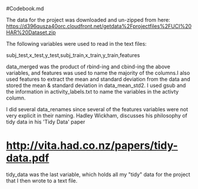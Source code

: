 #Codebook.md

The data for the project was downloaded and un-zipped from here: 
https://d396qusza40orc.cloudfront.net/getdata%2Fprojectfiles%2FUCI%20HAR%20Dataset.zip

The following variables were used to read in the text files:
  
  subj_test,x_test,y_test,subj_train,x_train,y_train,features

data_merged was the product of rbind-ing and cbind-ing the above variables, and features was used to name the majority of the columns.I also used features to extract the mean and standard deviation from the data and stored the mean & standard deviation in data_mean_std2. I used gsub and the information in activity_labels.txt to name the variables in the activty column.

I did several data_renames since several of the features variables were not very explicit in their naming. Hadley Wickham, discusses his philosophy of tidy data in his 'Tidy Data' paper
# http://vita.had.co.nz/papers/tidy-data.pdf

tidy_data was the last variable, which holds all my "tidy" data for the project that I then wrote to a text file.